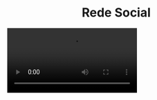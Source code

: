 <h1 align="center">Rede Social</h1>
<video src="https://user-images.githubusercontent.com/102832370/205415779-900f7326-50b6-4c66-ac22-d75e00f59d56.mp4" />

Sobre
 Uma rede social no qual permite que o usuario possa criar posts, fazer comentararios, curtir, seguir e ser seguido por outros usuarios, enviar mensagems privadas.
  
Tecnologias utilizadas
  - React
  - NodeJs
  - Typescript
  - Postgres
  - Redux toolkit
  - Styled-components
  - Express
  - Socket.io

